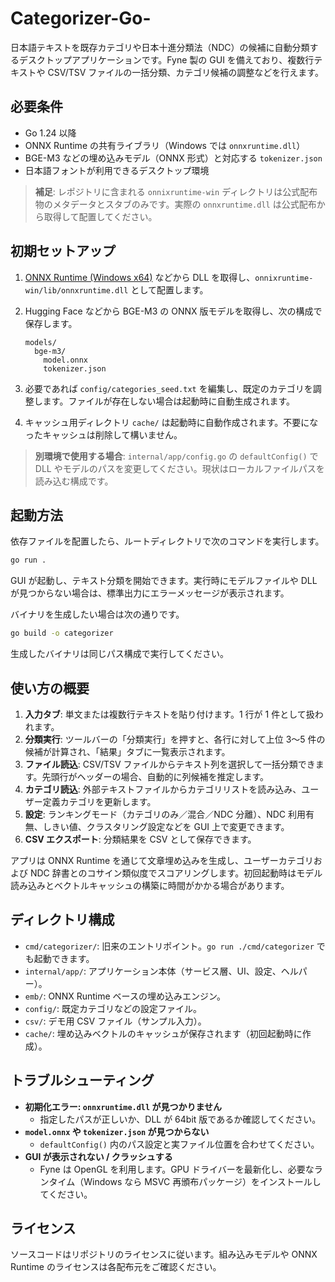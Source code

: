 # Categorizer-Go-

日本語テキストを既存カテゴリや日本十進分類法（NDC）の候補に自動分類するデスクトップアプリケーションです。Fyne 製の GUI を備えており、複数行テキストや CSV/TSV ファイルの一括分類、カテゴリ候補の調整などを行えます。

## 必要条件

- Go 1.24 以降
- ONNX Runtime の共有ライブラリ（Windows では `onnxruntime.dll`）
- BGE-M3 などの埋め込みモデル（ONNX 形式）と対応する `tokenizer.json`
- 日本語フォントが利用できるデスクトップ環境

> **補足**: レポジトリに含まれる `onnixruntime-win` ディレクトリは公式配布物のメタデータとスタブのみです。実際の `onnxruntime.dll` は公式配布から取得して配置してください。

## 初期セットアップ

1. [ONNX Runtime (Windows x64)](https://github.com/microsoft/onnxruntime/releases) などから DLL を取得し、`onnixruntime-win/lib/onnxruntime.dll` として配置します。
2. Hugging Face などから BGE-M3 の ONNX 版モデルを取得し、次の構成で保存します。

   ```
   models/
     bge-m3/
       model.onnx
       tokenizer.json
   ```

3. 必要であれば `config/categories_seed.txt` を編集し、既定のカテゴリを調整します。ファイルが存在しない場合は起動時に自動生成されます。
4. キャッシュ用ディレクトリ `cache/` は起動時に自動作成されます。不要になったキャッシュは削除して構いません。

> **別環境で使用する場合**: `internal/app/config.go` の `defaultConfig()` で DLL やモデルのパスを変更してください。現状はローカルファイルパスを読み込む構成です。

## 起動方法

依存ファイルを配置したら、ルートディレクトリで次のコマンドを実行します。

```bash
go run .
```

GUI が起動し、テキスト分類を開始できます。実行時にモデルファイルや DLL が見つからない場合は、標準出力にエラーメッセージが表示されます。

バイナリを生成したい場合は次の通りです。

```bash
go build -o categorizer
```

生成したバイナリは同じパス構成で実行してください。

## 使い方の概要

1. **入力タブ**: 単文または複数行テキストを貼り付けます。1 行が 1 件として扱われます。
2. **分類実行**: ツールバーの「分類実行」を押すと、各行に対して上位 3〜5 件の候補が計算され、「結果」タブに一覧表示されます。
3. **ファイル読込**: CSV/TSV ファイルからテキスト列を選択して一括分類できます。先頭行がヘッダーの場合、自動的に列候補を推定します。
4. **カテゴリ読込**: 外部テキストファイルからカテゴリリストを読み込み、ユーザー定義カテゴリを更新します。
5. **設定**: ランキングモード（カテゴリのみ／混合／NDC 分離）、NDC 利用有無、しきい値、クラスタリング設定などを GUI 上で変更できます。
6. **CSV エクスポート**: 分類結果を CSV として保存できます。

アプリは ONNX Runtime を通じて文章埋め込みを生成し、ユーザーカテゴリおよび NDC 辞書とのコサイン類似度でスコアリングします。初回起動時はモデル読み込みとベクトルキャッシュの構築に時間がかかる場合があります。

## ディレクトリ構成

- `cmd/categorizer/`: 旧来のエントリポイント。`go run ./cmd/categorizer` でも起動できます。
- `internal/app/`: アプリケーション本体（サービス層、UI、設定、ヘルパー）。
- `emb/`: ONNX Runtime ベースの埋め込みエンジン。
- `config/`: 既定カテゴリなどの設定ファイル。
- `csv/`: デモ用 CSV ファイル（サンプル入力）。
- `cache/`: 埋め込みベクトルのキャッシュが保存されます（初回起動時に作成）。

## トラブルシューティング

- **初期化エラー: `onnxruntime.dll` が見つかりません**
  - 指定したパスが正しいか、DLL が 64bit 版であるか確認してください。
- **`model.onnx` や `tokenizer.json` が見つからない**
  - `defaultConfig()` 内のパス設定と実ファイル位置を合わせてください。
- **GUI が表示されない / クラッシュする**
  - Fyne は OpenGL を利用します。GPU ドライバーを最新化し、必要なランタイム（Windows なら MSVC 再頒布パッケージ）をインストールしてください。

## ライセンス

ソースコードはリポジトリのライセンスに従います。組み込みモデルや ONNX Runtime のライセンスは各配布元をご確認ください。
